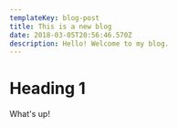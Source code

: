 ```yaml
---
templateKey: blog-post
title: This is a new blog
date: 2018-03-05T20:56:46.570Z
description: Hello! Welcome to my blog.
---
```

# Heading 1

What's up!
